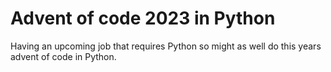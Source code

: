 # Advent of code 2023 in Python

Having an upcoming job that requires Python so might as well do this years advent of code in Python.
